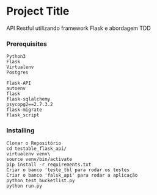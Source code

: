 # Project Title

API Restful utilizando framework Flask e abordagem TDD


### Prerequisites

```
Python3
Flask
Virtualenv
Postgres
```

```
Flask-API
autoenv
flask
flask-sqlalchemy 
psycopg2==2.7.3.2
flask-migrate
flask_script
```

### Installing

```
Clonar o Repositório
cd testable_flask_api/
virtualenv venv\
source venv/bin/activate
pip install -r requirements.txt
Criar o banco 'teste_tbl para rodar os testes
Criar o banco 'falsk_api' para rodar a aplicação
python test_bucketlist.py
python run.py
```